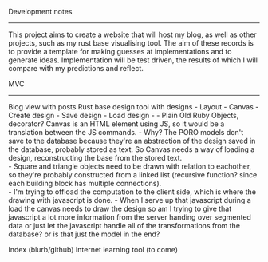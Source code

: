 Development notes
____

This project aims to create a website that will host my blog, as well as other projects, such as my rust base visualising tool.  The aim of these records is to provide a template for making guesses at implementations and to generate ideas.  Implementation will be test driven, the results of which I will compare with my predictions and reflect.

MVC
___
Blog view with posts
Rust base design tool with designs
    - Layout
        - Canvas
            - Create design
            - Save design
            - Load design
        - 
    - Plain Old Ruby Objects, decorator? Canvas is an HTML element using JS, so it would be a translation between the JS commands.
        - Why?  The PORO models don't save to the database because they're an abstraction of the design saved in the database, probably stored as text.  So Canvas needs a way of loading a design, reconstructing the base from the stored text.  
            - Square and triangle objects need to be drawn with relation to eachother, so they're probably constructed from a linked list (recursive function? since each building block has multiple connections).  
            - I'm trying to offload the computation to the client side, which is where the drawing with javascript is done.
                - When I serve up that javascript during a load the canvas needs to draw the design so am I trying to give that javascript a lot more information from the server handing over segmented data or just let the javascript handle all of the transformations from the database? or is that just the model in the end?
            
Index (blurb/github)
Internet learning tool (to come)